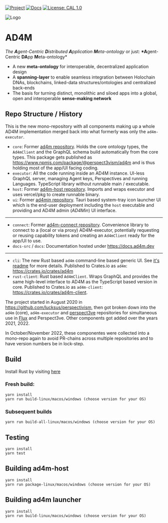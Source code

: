 [![Project](https://img.shields.io/badge/Project-AD4M-brightgreen.svg)](http://ad4m.dev/)
[![Docs](https://img.shields.io/badge/Docs-AD4M-blue.svg)](http://docs.ad4m.dev/)
[![License: CAL 1.0](https://img.shields.io/badge/License-CAL%201.0-blue.svg)](https://github.com/holochain/cryptographic-autonomy-license)

![Logo](docs-src/ad4mlogo_green_angle2_colouremblem.png)

# AD4M

_The **A**gent-Centric **D**istributed **A**pplication **M**eta-ontology_
or just:
**\*A**gent-Centric **DA**pp **M**eta-ontology\*

- A new **meta-ontology** for interoperable, decentralized application design
- A **spanning-layer** to enable seamless integration between Holochain DNAs, blockchains, linked-data structures/ontologies and centralized back-ends
- The basis for turning distinct, monolithic and siloed apps into a global, open and interoperable **sense-making network**

## Repo Structure / History

This is the new mono-repository with all components making up a whole AD4M implementation merged back into what formerly was only the `ad4m-executor`.

- `core`: Former [ad4m repository](https://github.com/perspect3vism/ad4m-core-deprecated). Holds the core ontology types, the `Ad4mClient` and the GraphQL schema build automatically from the core types. This package gets published as https://www.npmjs.com/package/@perspect3vism/ad4m and is thus holding most of the app/UI facing coding.
- `executor`: All the code running inside an AD4M instance. UI-less GraphQL server, managing Agent keys, Perspectives and running Languages. TypeScript library without runnable main / executable.
- `host`: Former [ad4m-host repository](https://github.com/perspect3vism/ad4m-host). Imports and wraps executor and uses vercel/pkg to create runnable binary.
- `ui`: Former [ad4min repository](https://github.com/perspect3vism/ad4min). Tauri based system-tray icon launcher UI which is the end-user deployment including the `host` executable and providing and AD4M admin (_AD4Min_) UI interface.

---

- `connect`: Former [ad4m-connect repository](https://github.com/perspect3vism/ad4m-connect). Convenience library to connect to a (local or via proxy) AD4M-executor, potentially requesting or reusing capability tokens and creating an `Ad4mClient` ready for the app/UI to use.
- `docs-src` / `docs`: Documentation hosted under https://docs.ad4m.dev

---

 - `cli`: The new Rust based `ad4m` command-line based generic UI. See [it's readme](cli/README.md) for more details. Published to Crates.io as `ad4m`: https://crates.io/crates/ad4m
 - `rust-client`: Rust based `Ad4mClient`. Wraps GraphQL and provides the same high-level interface to AD4M as the TypeScript based version in core. Published to Crates.io as `ad4m-client`: https://crates.io/crates/ad4m-client.

The project started in August 2020 in https://github.com/lucksus/perspectivism, then got broken down into the `ad4m` (core), `ad4m-executor` and [perspect3ve](https://github.com/perspect3vism/perspect3ve) repositories for simultaneous use in [Flux](https://github.com/fluxsocial) and Perspect3ve. Other components got added over the years 2021, 2022.

In October/November 2022, these componentes were collected into a mono-repo again to avoid PR-chains across multiple repositories and to have version numbers be in lock-step.

## Build

Install Rust by visiting [here](https://www.rust-lang.org/tools/install)

### Fresh build:

```
yarn install
yarn run build-linux/macos/windows (choose version for your OS)
```

### Subsequent builds

```
yarn run build-all-linux/macos/windows (choose version for your OS)
```

## Testing

```
yarn install
yarn test
```

## Building ad4m-host

```
yarn install
yarn run package-linux/macos/windows (choose version for your OS)
```

## Building ad4m launcher

```
yarn install
yarn run build-linux/macos/windows (choose version for your OS)
```
